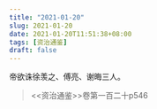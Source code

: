 ```yaml
---
title: "2021-01-20"
slug: 2021-01-20
date: 2021-01-20T11:51:38+08:00
tags: [资治通鉴]
draft: false
---
```


帝欲诛徐羡之、傅亮、谢晦三人。
> <<资治通鉴>>卷第一百二十p546
